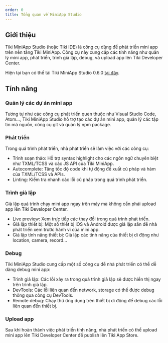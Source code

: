 ```yaml
---
order: 0
title: Tổng quan về MiniApp Studio
---
```


## Giới thiệu

Tiki MiniApp Studio (hoặc Tiki IDE) là công cụ dùng để phát triển mini app trên nền tảng Tiki MiniApp. Công cụ này cung cấp các tính năng như quản lý mini app, phát triển, trình giả lập, debug, và upload app lên Tiki Developer Center.

Hiện tại bạn có thể tải Tiki MiniApp Studio 0.6.0 [tại đây](https://dev-tikiscp.tbox.vn/miniapps/files/studio/0.6.0/tiki_miniapp_studio.dmg).

## Tính năng

### Quản lý các dự án mini app

Tương tự như các công cụ phát triển quen thuộc như Visual Studio Code, Atom..., Tiki MiniApp Studio hỗ trợ tạo các dự án mini app, quản lý các tập tin mã nguồn, công cụ git và quản lý npm package.

### Phát triển

Trong quá trình phát triển, nhà phát triển sẽ làm việc với các công cụ:

* Trình soạn thảo: Hỗ trợ syntax highlight cho các ngôn ngữ chuyên biệt như TXML/TCSS và các JS API của Tiki MiniApp.
* Autocomplete: Tăng tốc độ code khi tự động đề xuất cú pháp và hàm của TXML/TCSS và APIs.
* Linting: Kiểm tra nhanh các lỗi cú pháp trong quá trình phát triển.

### Trình giả lập

Giả lập quá trình chạy mini app ngay trên máy mà không cần phải upload app lên Tiki Developer Center.

* Live preview: Xem trực tiếp các thay đổi trong quá trình phát triển.
* Giả lập thiết bị: Một số thiết bị iOS và Android được giả lập sẵn để nhà phát triển xem trước hành vi của mini app.
* Giả lập tính năng thiết bị: Giả lập các tính năng của thiết bị di động như location, camera, record...

### Debug

Tiki MiniApp Studio cung cấp một số công cụ để nhà phát triển có thể dễ dàng debug mini app:

* Trình giả lập: Các lỗi xảy ra trong quá trình giả lập sẽ được hiển thị ngay trên trình giả lập.
* DevTools: Các lỗi liên quan đến network, storage có thể được debug thông qua công cụ DevTools.
* Remote debug: Chạy thử ứng dụng trên thiết bị di động để debug các lỗi liên quan đến thiết bị.

### Upload app

Sau khi hoàn thành việc phát triển tính năng, nhà phát triển có thể upload mini app lên Tiki Developer Center để publish lên Tiki App Store.
